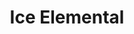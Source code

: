 ---
title:  "Ice Elemental"
metadate: "hide"
categories: [ Elementals, Ice ]
image: "/assets/images/minis/elementals/IceElemental5.jpg"
---